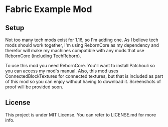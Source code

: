 # Fabric Example Mod

## Setup

Not too many tech mods exist for 1.16, so I'm adding one. As I believe tech mods should work together, I'm using RebornCore as my dependency and therefor will make my machines compatible with any mods that use RebornCore (including TechReborn).

To use this mod you need RebornCore. You'll want to install Patchouli so you can access my mod's manual. Also, this mod uses ConnectedBlockTextures for connected textures, but that is included as part of this mod so you can enjoy without having to download it. Screenshots of proof will be provided soon.

## License

This project is under MIT License. You can refer to LICENSE.md for more info.